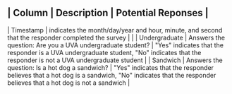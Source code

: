 | Column        | Description                                                                                       | Potential Reponses                                                                                                                                    |                    
-----------------------------------------------------------------------------------------------------------------------------------------------------------------------------------------------------------------------------------------------------------------------------
| Timestamp     | indicates the month/day/year and hour, minute, and second that the responder completed the survey |                                                                                                                                                       |
| Undergraduate | Answers the question: Are you a UVA undergraduate student?                                        | "Yes" indicates that the responder is a UVA undergraduate student, "No" indicates that the responder is not a UVA undergraduate student               |
| Sandwich      | Answers the question: Is a hot dog a sandwich?                                                    | "Yes" indicates that the responder believes that a hot dog is a sandwich, "No" indicates that the responder believes that a hot dog is not a sandwich |
